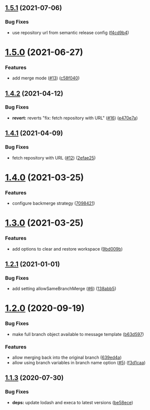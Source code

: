 ## [1.5.1](https://github.com/saitho/semantic-release-backmerge/compare/v1.5.0...v1.5.1) (2021-07-06)


### Bug Fixes

* use repository url from semantic release config ([f4cd9b4](https://github.com/saitho/semantic-release-backmerge/commit/f4cd9b4a894d4d162d2babfc09299567e3f14896))

# [1.5.0](https://github.com/saitho/semantic-release-backmerge/compare/v1.4.2...v1.5.0) (2021-06-27)


### Features

* add merge mode ([#13](https://github.com/saitho/semantic-release-backmerge/issues/13)) ([c58f040](https://github.com/saitho/semantic-release-backmerge/commit/c58f0405829a224435383fc84dead29937cc4210))

## [1.4.2](https://github.com/saitho/semantic-release-backmerge/compare/v1.4.1...v1.4.2) (2021-04-12)


### Bug Fixes

* **revert:** reverts "fix: fetch repository with URL" ([#16](https://github.com/saitho/semantic-release-backmerge/issues/16)) ([e470e7a](https://github.com/saitho/semantic-release-backmerge/commit/e470e7a75b86e330d773eaa81d7870d901780208))

## [1.4.1](https://github.com/saitho/semantic-release-backmerge/compare/v1.4.0...v1.4.1) (2021-04-09)


### Bug Fixes

* fetch repository with URL ([#12](https://github.com/saitho/semantic-release-backmerge/issues/12)) ([2efae25](https://github.com/saitho/semantic-release-backmerge/commit/2efae257d431680bdcaf3cedaf85e1832e107ee0))

# [1.4.0](https://github.com/saitho/semantic-release-backmerge/compare/v1.3.0...v1.4.0) (2021-03-25)


### Features

* configure backmerge strategy ([7098421](https://github.com/saitho/semantic-release-backmerge/commit/709842180f3eb742d68984fb6b1725bcab10b55b))

# [1.3.0](https://github.com/saitho/semantic-release-backmerge/compare/v1.2.1...v1.3.0) (2021-03-25)


### Features

* add options to clear and restore workspace ([9bd009b](https://github.com/saitho/semantic-release-backmerge/commit/9bd009be3eaed6a36cba69df7a02487bbdafd7ba))

## [1.2.1](https://github.com/saitho/semantic-release-backmerge/compare/v1.2.0...v1.2.1) (2021-01-01)


### Bug Fixes

* add setting allowSameBranchMerge ([#6](https://github.com/saitho/semantic-release-backmerge/issues/6)) ([138abb5](https://github.com/saitho/semantic-release-backmerge/commit/138abb52e1f68e8fb98cfa7a96da9348a1eb0fa0))

# [1.2.0](https://github.com/saitho/semantic-release-backmerge/compare/v1.1.3...v1.2.0) (2020-09-19)


### Bug Fixes

* make full branch object available to message template ([b63d597](https://github.com/saitho/semantic-release-backmerge/commit/b63d5971d26753e21fc454be85c2c5a3202b43ee))


### Features

* allow merging back into the original branch ([639ed4a](https://github.com/saitho/semantic-release-backmerge/commit/639ed4a704c5f86f81f5170fa6271a68ad9e8215))
* allow using branch variables in branch name option ([#5](https://github.com/saitho/semantic-release-backmerge/issues/5)) ([f3d1caa](https://github.com/saitho/semantic-release-backmerge/commit/f3d1caad79618ca1e21259f526427dd8d041d179))

## [1.1.3](https://github.com/saitho/semantic-release-backmerge/compare/v1.1.2...v1.1.3) (2020-07-30)


### Bug Fixes

* **deps:** update lodash and execa to latest versions ([be58ece](https://github.com/saitho/semantic-release-backmerge/commit/be58ecea51216a24fb599967183056eb75938d55))
